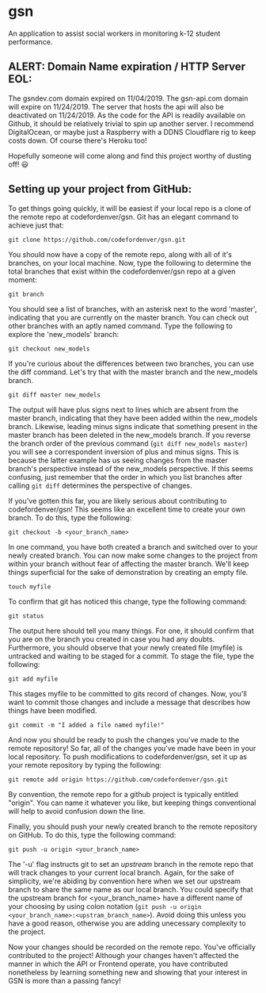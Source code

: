 # gsn
An application to assist social workers in monitoring k-12 student performance. 

## ALERT: Domain Name expiration / HTTP Server EOL:
The gsndev.com domain expired on 11/04/2019. The gsn-api.com domain will expire on 11/24/2019. The server that hosts the api will also be deactivated on 11/24/2019. As the code for the API is readily available on Github, it should be relatively trivial to spin up another server. I recommend DigitalOcean, or maybe just a Raspberry with a DDNS Cloudflare rig to keep costs down. Of course there's Heroku too!

Hopefully someone will come along and find this project worthy of dusting off! :smiley:

## Setting up your project from GitHub:

To get things going quickly, it will be easiest if your local repo is a clone of the remote repo at codefordenver/gsn. Git has an elegant command to achieve just that:

```git
git clone https://github.com/codefordenver/gsn.git
```

You should now have a copy of the remote repo, along with all of it's branches, on your local machine. Now, type the following to determine the total branches that exist within the codefordenver/gsn repo at a given moment:

```git
git branch
```

You should see a list of branches, with an asterisk next to the word 'master', indicating that you are currently on the master branch. You can check out other branches with an aptly named command. Type the following to explore the 'new_models' branch:

```
git checkout new_models
```

If you're curious about the differences between two branches, you can use the diff command. Let's try that with the master branch and the new_models branch.

```git
git diff master new_models
```

The output will have plus signs next to lines which are absent from the master branch, indicating that they have been added within the new_models branch. Likewise, leading minus signs indicate that something present in the master branch has been deleted in the new_models branch. If you reverse the branch order of the previous command (`git diff new_models master`) you will see a correspondent inversion of plus and minus signs. This is because the latter example has us seeing changes from the master branch's perspective instead of the new_models perspective. If this seems confusing, just remember that the order in which you list branches after calling `git diff` determines the perspective of changes.

If you've gotten this far, you are likely serious about contributing to codefordenver/gsn! This seems like an excellent time to create your own branch. To do this, type the following:

```
git checkout -b <your_branch_name>
```

In one command, you have both created a branch and switched over to your newly created branch. You can now make some changes to the project from within your branch without fear of affecting the master branch. We'll keep things superficial for the sake of demonstration by creating an empty file.

```
touch myfile
```

To confirm that git has noticed this change, type the following command:

```
git status
```

The output here should tell you many things. For one, it should confirm that you are on the branch you created in case you had any doubts. Furthermore, you should observe that your newly created file (myfile) is untracked and waiting to be staged for a commit. To stage the file, type the following:

```
git add myfile
```

This stages myfile to be committed to gits record of changes. Now, you'll want to commit those changes and include a message that describes how things have been modified.

```
git commit -m "I added a file named myfile!"
```

And now you should be ready to push the changes you've made to the remote repository! So far, all of the changes you've made have been in your local repository. To push modifications to codefordenver/gsn, set it up as your remote repository by typing the following:

```
git remote add origin https://github.com/codefordenver/gsn.git
```

By convention, the remote repo for a github project is typically entitled "origin". You can name it whatever you like, but keeping things conventional will help to avoid confusion down the line. 

Finally, you should push your newly created branch to the remote repository on GitHub. To do this, type the following command:

```git
git push -u origin <your_branch_name> 
```

The '-u' flag instructs git to set an _upstream_ branch in the remote repo that will track changes to your current local branch. Again, for the sake of simplicity, we're abiding by convention here when we set our upstream branch to share the same name as our local branch. You could specify that the upstream branch for <your_branch_name> have a different name of your choosing by using colon notation (`git push -u origin <your_branch_name>:<upstram_branch_name>`). Avoid doing this unless you have a good reason, otherwise you are adding unecessary complexity to the project. 

Now your changes should be recorded on the remote repo. You've officially contributed to the project! Although your changes haven't affected the manner in which the API or Frontend operate, you have contributed nonetheless by learning something new and showing that your interest in GSN is more than a passing fancy!

